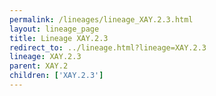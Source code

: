 ```yaml
---
permalink: /lineages/lineage_XAY.2.3.html
layout: lineage_page
title: Lineage XAY.2.3
redirect_to: ../lineage.html?lineage=XAY.2.3
lineage: XAY.2.3
parent: XAY.2
children: ['XAY.2.3']
---
```

